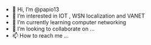 - 👋 Hi, I’m @papio13
- 👀 I’m interested in IOT , WSN localization and VANET
- 🌱 I’m currently learning computer networking 
- 💞️ I’m looking to collaborate on ...
- 📫 How to reach me ...

<!---
papio13/papio13 is a ✨ special ✨ repository because its `README.md` (this file) appears on your GitHub profile.
You can click the Preview link to take a look at your changes.
--->
